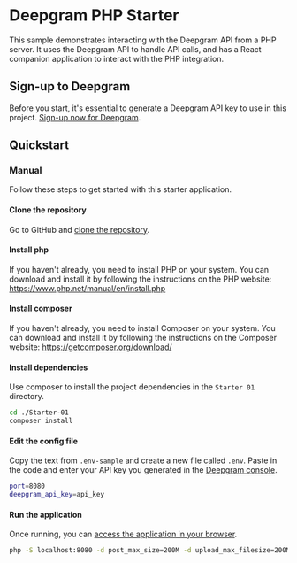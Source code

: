 # Deepgram PHP Starter

This sample demonstrates interacting with the Deepgram API from a PHP server. It uses the Deepgram API to handle API calls, and has a React companion application to interact with the PHP integration.

## Sign-up to Deepgram

Before you start, it's essential to generate a Deepgram API key to use in this project. [Sign-up now for Deepgram](https://console.deepgram.com/signup).

## Quickstart

### Manual

Follow these steps to get started with this starter application.

#### Clone the repository

Go to GitHub and [clone the repository](https://github.com/deepgram-starters/deepgram-python-starters).

#### Install php

If you haven't already, you need to install PHP on your system. You can download and install it by following the instructions on the PHP website: https://www.php.net/manual/en/install.php


#### Install composer

If you haven't already, you need to install Composer on your system. You can download and install it by following the instructions on the Composer website: https://getcomposer.org/download/


#### Install dependencies

Use composer to install the project dependencies in the `Starter 01` directory.

```bash
cd ./Starter-01
composer install
```

#### Edit the config file

Copy the text from `.env-sample` and create a new file called `.env`. Paste in the code and enter your API key you generated in the [Deepgram console](https://console.deepgram.com/).

```bash
port=8080
deepgram_api_key=api_key
```

#### Run the application

Once running, you can [access the application in your browser](http://localhost:8080/).

```bash
php -S localhost:8080 -d post_max_size=200M -d upload_max_filesize=200M
```

